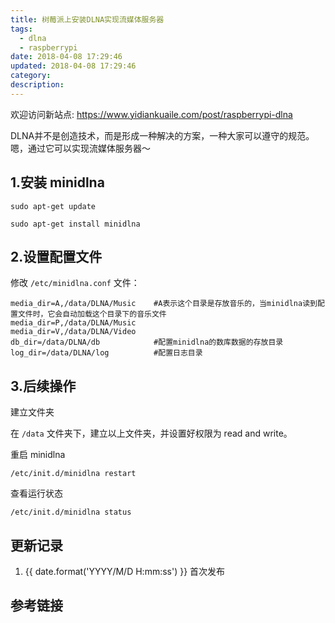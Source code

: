```yaml
---
title: 树莓派上安装DLNA实现流媒体服务器
tags:
  - dlna
  - raspberrypi
date: 2018-04-08 17:29:46
updated: 2018-04-08 17:29:46
category:
description:
---
```


欢迎访问新站点: <https://www.yidiankuaile.com/post/raspberrypi-dlna>

DLNA并不是创造技术，而是形成一种解决的方案，一种大家可以遵守的规范。嗯，通过它可以实现流媒体服务器～

<!-- more -->

## 1.安装 minidlna

```
sudo apt-get update

sudo apt-get install minidlna
```

## 2.设置配置文件

修改 `/etc/minidlna.conf` 文件：

```
media_dir=A,/data/DLNA/Music    #A表示这个目录是存放音乐的，当minidlna读到配置文件时，它会自动加载这个目录下的音乐文件
media_dir=P,/data/DLNA/Music
media_dir=V,/data/DLNA/Video
db_dir=/data/DLNA/db            #配置minidlna的数库数据的存放目录
log_dir=/data/DLNA/log          #配置日志目录
```

## 3.后续操作

建立文件夹

在 `/data` 文件夹下，建立以上文件夹，并设置好权限为 read and write。

重启 minidlna

```
/etc/init.d/minidlna restart
```

查看运行状态

```
/etc/init.d/minidlna status
```

## 更新记录

1. {{ date.format('YYYY/M/D H:mm:ss') }} 首次发布

## 参考链接
